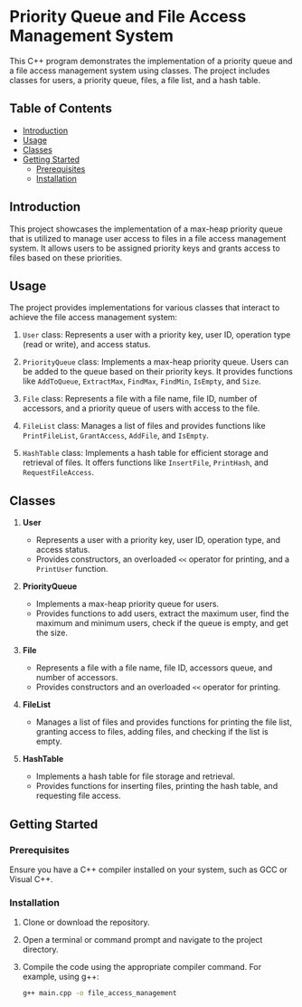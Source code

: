 # Priority Queue and File Access Management System

This C++ program demonstrates the implementation of a priority queue and a file access management system using classes. The project includes classes for users, a priority queue, files, a file list, and a hash table.

## Table of Contents

- [Introduction](#introduction)
- [Usage](#usage)
- [Classes](#classes)
- [Getting Started](#getting-started)
  - [Prerequisites](#prerequisites)
  - [Installation](#installation)

## Introduction

This project showcases the implementation of a max-heap priority queue that is utilized to manage user access to files in a file access management system. It allows users to be assigned priority keys and grants access to files based on these priorities.

## Usage

The project provides implementations for various classes that interact to achieve the file access management system:

1. `User` class: Represents a user with a priority key, user ID, operation type (read or write), and access status.

2. `PriorityQueue` class: Implements a max-heap priority queue. Users can be added to the queue based on their priority keys. It provides functions like `AddToQueue`, `ExtractMax`, `FindMax`, `FindMin`, `IsEmpty`, and `Size`.

3. `File` class: Represents a file with a file name, file ID, number of accessors, and a priority queue of users with access to the file.

4. `FileList` class: Manages a list of files and provides functions like `PrintFileList`, `GrantAccess`, `AddFile`, and `IsEmpty`.

5. `HashTable` class: Implements a hash table for efficient storage and retrieval of files. It offers functions like `InsertFile`, `PrintHash`, and `RequestFileAccess`.

## Classes

1. **User**
   - Represents a user with a priority key, user ID, operation type, and access status.
   - Provides constructors, an overloaded `<<` operator for printing, and a `PrintUser` function.

2. **PriorityQueue**
   - Implements a max-heap priority queue for users.
   - Provides functions to add users, extract the maximum user, find the maximum and minimum users, check if the queue is empty, and get the size.

3. **File**
   - Represents a file with a file name, file ID, accessors queue, and number of accessors.
   - Provides constructors and an overloaded `<<` operator for printing.

4. **FileList**
   - Manages a list of files and provides functions for printing the file list, granting access to files, adding files, and checking if the list is empty.

5. **HashTable**
   - Implements a hash table for file storage and retrieval.
   - Provides functions for inserting files, printing the hash table, and requesting file access.

## Getting Started

### Prerequisites

Ensure you have a C++ compiler installed on your system, such as GCC or Visual C++.

### Installation

1. Clone or download the repository.

2. Open a terminal or command prompt and navigate to the project directory.

3. Compile the code using the appropriate compiler command. For example, using g++:

   ```bash
   g++ main.cpp -o file_access_management
